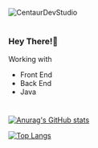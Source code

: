 ![CentaurDevStudio](https://i.ibb.co/GnN54DM/Banner.png)
#

### Hey There!👋

Working with
- Front End
- Back End
- Java

#

[![Anurag's GitHub stats](https://github-readme-stats.vercel.app/api?username=CentaurDevStudio&show_icons=true&theme=discord_old_blurple)](https://github.com/anuraghazra/github-readme-stats)

[![Top Langs](https://github-readme-stats.vercel.app/api/top-langs/?username=CentaurDevStudio&theme=discord_old_blurple)](https://github.com/anuraghazra/github-readme-stats)

